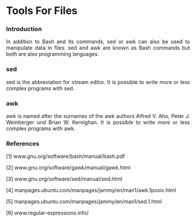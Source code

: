 # Tools For Files

### Introduction

<p align="justify">In addition to Bash and its commands, sed or awk can also be used to manipulate data in files. sed and awk are known as Bash commands but both are also programming languages.</p>

### sed

<p align="justify">sed is the abbreviation for <kbd>s</kbd>tream <kbd>ed</kbd>itor. It is possible to write more or less complex programs with sed.</p>

### awk

<p align="justify">awk is named after the surnames of the awk authors Alfred V. Aho, Peter J. Weinberger und Brian W. Kernighan. 
It is possible to write more or less complex programs with awk.</p>

### References

[1] www&#8203;.gnu.org/software/bash/manual/bash.pdf

[2] www&#8203;.gnu.org/software/gawk/manual/gawk.html

[3] www&#8203;.gnu.org/software/sed/manual/sed.html

[4] manpages.ubuntu.com/manpages/jammy/en/man1/awk.1posix.html

[5] manpages.ubuntu.com/manpages/jammy/en/man1/sed.1.html

[6] www&#8203;.regular-expressions.info/



